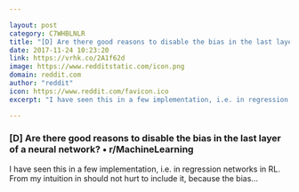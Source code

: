 ```yaml
---

layout: post
category: C7WHBLNLR
title: "[D] Are there good reasons to disable the bias in the last layer of a neural network? • r/MachineLearning"
date: 2017-11-24 10:23:20
link: https://vrhk.co/2A1f62d
image: https://www.redditstatic.com/icon.png
domain: reddit.com
author: "reddit"
icon: https://www.reddit.com/favicon.ico
excerpt: "I have seen this in a few implementation, i.e. in regression networks in RL. From my intuition in should not hurt to include it, because the bias..."

---
```


### [D] Are there good reasons to disable the bias in the last layer of a neural network? • r/MachineLearning

I have seen this in a few implementation, i.e. in regression networks in RL. From my intuition in should not hurt to include it, because the bias...